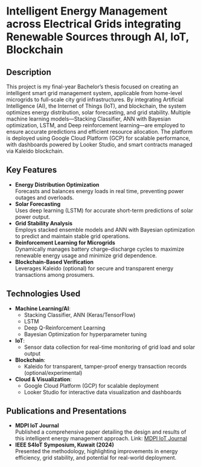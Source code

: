 # Intelligent Energy Management across Electrical Grids integrating Renewable Sources through AI, IoT, Blockchain

## Description
This project is my final-year Bachelor’s thesis focused on creating an intelligent smart grid management system, applicable from home-level microgrids to full-scale city grid infrastructures. By integrating Artificial Intelligence (AI), the Internet of Things (IoT), and blockchain, the system optimizes energy distribution, solar forecasting, and grid stability. Multiple machine learning models—Stacking Classifier, ANN with Bayesian optimization, LSTM, and Deep reinforcement learning—are employed to ensure accurate predictions and efficient resource allocation. The platform is deployed using Google Cloud Platform (GCP) for scalable performance, with dashboards powered by Looker Studio, and smart contracts managed via Kaleido blockchain.

## Key Features
- **Energy Distribution Optimization**  
  Forecasts and balances energy loads in real time, preventing power outages and overloads.
- **Solar Forecasting**  
  Uses deep learning (LSTM) for accurate short-term predictions of solar power output.
- **Grid Stability Analysis**  
  Employs stacked ensemble models and ANN with Bayesian optimization to predict and maintain stable grid operations.
- **Reinforcement Learning for Microgrids**  
  Dynamically manages battery charge–discharge cycles to maximize renewable energy usage and minimize grid dependence.
- **Blockchain-Based Verification**  
  Leverages Kaleido (optional) for secure and transparent energy transactions among prosumers.

## Technologies Used
- **Machine Learning/AI**:  
  - Stacking Classifier, ANN (Keras/TensorFlow)
  - LSTM
  - Deep Q-Reinforcement Learning
  - Bayesian Optimization for hyperparameter tuning
- **IoT**:  
  - Sensor data collection for real-time monitoring of grid load and solar output
- **Blockchain**:  
  - Kaleido for transparent, tamper-proof energy transaction records (optional/experimental)
- **Cloud & Visualization**:  
  - Google Cloud Platform (GCP) for scalable deployment
  - Looker Studio for interactive data visualization and dashboards

## Publications and Presentations
- **MDPI IoT Journal**  
  Published a comprehensive paper detailing the design and results of this intelligent energy management approach.
  Link: [MDPI IoT Journal](https://www.mdpi.com/2624-831X/5/3/25) 
- **IEEE S4IoT Symposium, Kuwait (2024)**  
  Presented the methodology, highlighting improvements in energy efficiency, grid stability, and potential for real-world deployment.
